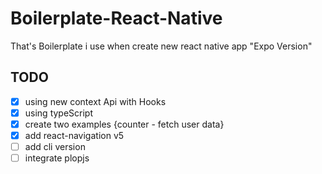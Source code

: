 # Boilerplate-React-Native
That's Boilerplate i use when create new react native app "Expo Version"

## TODO
- [X] using new context Api with Hooks
- [X] using typeScript
- [X] create two examples {counter - fetch user data}
- [X] add react-navigation v5
- [ ] add cli version
- [ ] integrate plopjs
